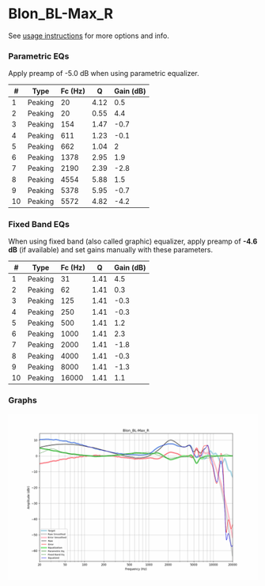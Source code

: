 # Blon_BL-Max_R
See [usage instructions](https://github.com/jaakkopasanen/AutoEq#usage) for more options and info.

### Parametric EQs
Apply preamp of -5.0 dB when using parametric equalizer.

|   # | Type    |   Fc (Hz) |    Q |   Gain (dB) |
|-----|---------|-----------|------|-------------|
|   1 | Peaking |        20 | 4.12 |         0.5 |
|   2 | Peaking |        20 | 0.55 |         4.4 |
|   3 | Peaking |       154 | 1.47 |        -0.7 |
|   4 | Peaking |       611 | 1.23 |        -0.1 |
|   5 | Peaking |       662 | 1.04 |         2   |
|   6 | Peaking |      1378 | 2.95 |         1.9 |
|   7 | Peaking |      2190 | 2.39 |        -2.8 |
|   8 | Peaking |      4554 | 5.88 |         1.5 |
|   9 | Peaking |      5378 | 5.95 |        -0.7 |
|  10 | Peaking |      5572 | 4.82 |        -4.2 |

### Fixed Band EQs
When using fixed band (also called graphic) equalizer, apply preamp of **-4.6 dB** (if available) and set gains manually with these parameters.

|   # | Type    |   Fc (Hz) |    Q |   Gain (dB) |
|-----|---------|-----------|------|-------------|
|   1 | Peaking |        31 | 1.41 |         4.5 |
|   2 | Peaking |        62 | 1.41 |         0.3 |
|   3 | Peaking |       125 | 1.41 |        -0.3 |
|   4 | Peaking |       250 | 1.41 |        -0.3 |
|   5 | Peaking |       500 | 1.41 |         1.2 |
|   6 | Peaking |      1000 | 1.41 |         2.3 |
|   7 | Peaking |      2000 | 1.41 |        -1.8 |
|   8 | Peaking |      4000 | 1.41 |        -0.3 |
|   9 | Peaking |      8000 | 1.41 |        -1.3 |
|  10 | Peaking |     16000 | 1.41 |         1.1 |

### Graphs
![](./Blon_BL-Max_R.png)
